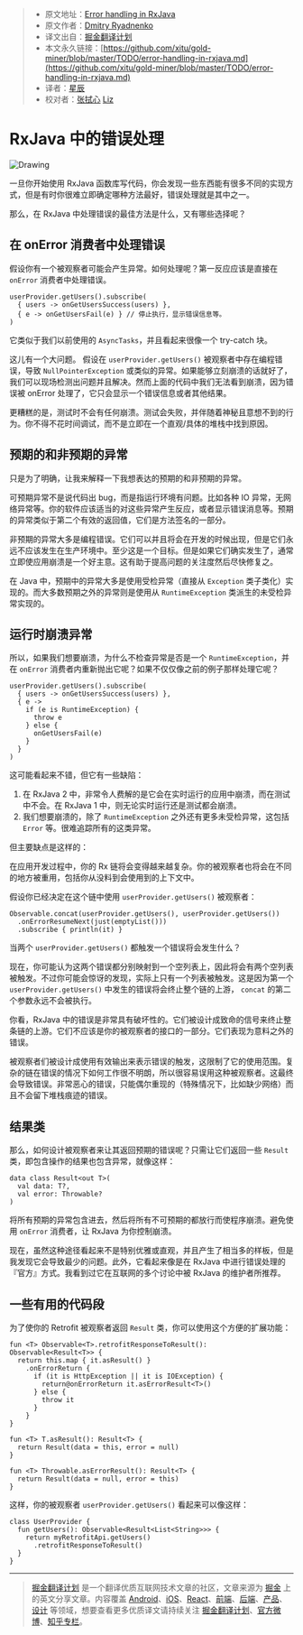 
  > * 原文地址：[Error handling in RxJava](https://rongi.github.io/kotlin-blog/rxjava/rx/2017/08/01/error-handling-in-rxjava.html)
  > * 原文作者：[Dmitry Ryadnenko](https://twitter.com/KotlinBlog)
  > * 译文出自：[掘金翻译计划](https://github.com/xitu/gold-miner)
  > * 本文永久链接：[https://github.com/xitu/gold-miner/blob/master/TODO/error-handling-in-rxjava.md](https://github.com/xitu/gold-miner/blob/master/TODO/error-handling-in-rxjava.md)
  > * 译者：[星辰](https://www.zhihu.com/people/tmpbook)
  > * 校对者：[张拭心](https://github.com/shixinzhang) [Liz](https://github.com/lizwangying)

  # RxJava 中的错误处理

  ![Drawing](https://rongi.github.io/kotlin-blog/assets/error-handling-in-rxjava-title.jpg)

一旦你开始使用 RxJava 函数库写代码，你会发现一些东西能有很多不同的实现方式，但是有时你很难立即确定哪种方法最好，错误处理就是其中之一。

那么，在 RxJava 中处理错误的最佳方法是什么，又有哪些选择呢？

## 在 onError 消费者中处理错误

假设你有一个被观察者可能会产生异常。如何处理呢？第一反应应该是直接在 `onError` 消费者中处理错误。

    userProvider.getUsers().subscribe(
      { users -> onGetUsersSuccess(users) },
      { e -> onGetUsersFail(e) } // 停止执行，显示错误信息等。
    )

它类似于我们以前使用的 `AsyncTasks`，并且看起来很像一个 try-catch 块。

这儿有一个大问题。 假设在 `userProvider.getUsers()` 被观察者中存在编程错误，导致 `NullPointerException` 或类似的异常。如果能够立刻崩溃的话就好了，我们可以现场检测出问题并且解决。然而上面的代码中我们无法看到崩溃，因为错误被 onError 处理了，它只会显示一个错误信息或者其他结果。

更糟糕的是，测试时不会有任何崩溃。测试会失败，并伴随着神秘且意想不到的行为。你不得不花时间调试，而不是立即在一个直观/具体的堆栈中找到原因。

## 预期的和非预期的异常

只是为了明确，让我来解释一下我想表达的预期的和非预期的异常。

可预期异常不是说代码出 bug，而是指运行环境有问题。比如各种 IO 异常，无网络异常等。你的软件应该适当的对这些异常产生反应，或者显示错误消息等。预期的异常类似于第二个有效的返回值，它们是方法签名的一部分。

非预期的异常大多是编程错误。它们可以并且将会在开发的时候出现，但是它们永远不应该发生在生产环境中。至少这是一个目标。但是如果它们确实发生了，通常立即使应用崩溃是一个好主意。这有助于提高问题的关注度然后尽快修复之。

在 Java 中，预期中的异常大多是使用受检异常（直接从 `Exception` 类子类化）实现的。而大多数预期之外的异常则是使用从 `RuntimeException` 类派生的未受检异常实现的。

## 运行时崩溃异常

所以，如果我们想要崩溃，为什么不检查异常是否是一个 `RuntimeException`，并在 `onError` 消费者内重新抛出它呢？如果不仅仅像之前的例子那样处理它呢？

    userProvider.getUsers().subscribe(
      { users -> onGetUsersSuccess(users) },
      { e ->
        if (e is RuntimeException) {
          throw e
        } else {
          onGetUsersFail(e)
        }
      }
    )

这可能看起来不错，但它有一些缺陷：

1. 在 RxJava 2 中，非常令人费解的是它会在实时运行的应用中崩溃，而在测试中不会。在 RxJava 1 中，则无论实时运行还是测试都会崩溃。
2. 我们想要崩溃的，除了 `RuntimeException` 之外还有更多未受检异常，这包括 `Error` 等。很难追踪所有的这类异常。

但主要缺点是这样的：

在应用开发过程中，你的 Rx 链将会变得越来越复杂。你的被观察者也将会在不同的地方被重用，包括你从没料到会使用到的上下文中。

假设你已经决定在这个链中使用 `userProvider.getUsers()` 被观察者：

    Observable.concat(userProvider.getUsers(), userProvider.getUsers())
      .onErrorResumeNext(just(emptyList()))
      .subscribe { println(it) }

当两个 `userProvider.getUsers()` 都触发一个错误将会发生什么？

现在，你可能认为这两个错误都分别映射到一个空列表上，因此将会有两个空列表被触发。不过你可能会惊讶的发现，实际上只有一个列表被触发。这是因为第一个 `userProvider.getUsers()` 中发生的错误将会终止整个链的上游， `concat` 的第二个参数永远不会被执行。

你看，RxJava 中的错误是非常具有破坏性的。它们被设计成致命的信号来终止整条链的上游。它们不应该是你的被观察者的接口的一部分。它们表现为意料之外的错误。

被观察者们被设计成使用有效输出来表示错误的触发，这限制了它的使用范围。复杂的链在错误的情况下如何工作很不明朗，所以很容易误用这种被观察者。这最终会导致错误。非常恶心的错误，只能偶尔重现的（特殊情况下，比如缺少网络）而且不会留下堆栈痕迹的错误。

## 结果类

那么，如何设计被观察者来让其返回预期的错误呢？只需让它们返回一些 `Result` 类，即包含操作的结果也包含异常，就像这样：

    data class Result<out T>(
      val data: T?,
      val error: Throwable?
    )

将所有预期的异常包含进去，然后将所有不可预期的都放行而使程序崩溃。避免使用 `onError` 消费者，让 RxJava 为你控制崩溃。

现在，虽然这种途径看起来不是特别优雅或直观，并且产生了相当多的样板，但是我发现它会导致最少的问题。此外，它看起来像是在 RxJava 中进行错误处理的『官方』方式。我看到过它在互联网的多个讨论中被 RxJava 的维护者所推荐。

## 一些有用的代码段

为了使你的 Retrofit 被观察者返回 `Result` 类，你可以使用这个方便的扩展功能：

    fun <T> Observable<T>.retrofitResponseToResult(): Observable<Result<T>> {
      return this.map { it.asResult() }
        .onErrorReturn {
          if (it is HttpException || it is IOException) {
            return@onErrorReturn it.asErrorResult<T>()
          } else {
            throw it
          }
        }
    }

    fun <T> T.asResult(): Result<T> {
      return Result(data = this, error = null)
    }

    fun <T> Throwable.asErrorResult(): Result<T> {
      return Result(data = null, error = this)
    }

这样，你的被观察者 `userProvider.getUsers()` 看起来可以像这样：


    class UserProvider {
      fun getUsers(): Observable<Result<List<String>>> {
        return myRetrofitApi.getUsers()
          .retrofitResponseToResult()
      }
    }


  ---

  > [掘金翻译计划](https://github.com/xitu/gold-miner) 是一个翻译优质互联网技术文章的社区，文章来源为 [掘金](https://juejin.im) 上的英文分享文章。内容覆盖 [Android](https://github.com/xitu/gold-miner#android)、[iOS](https://github.com/xitu/gold-miner#ios)、[React](https://github.com/xitu/gold-miner#react)、[前端](https://github.com/xitu/gold-miner#前端)、[后端](https://github.com/xitu/gold-miner#后端)、[产品](https://github.com/xitu/gold-miner#产品)、[设计](https://github.com/xitu/gold-miner#设计) 等领域，想要查看更多优质译文请持续关注 [掘金翻译计划](https://github.com/xitu/gold-miner)、[官方微博](http://weibo.com/juejinfanyi)、[知乎专栏](https://zhuanlan.zhihu.com/juejinfanyi)。
  